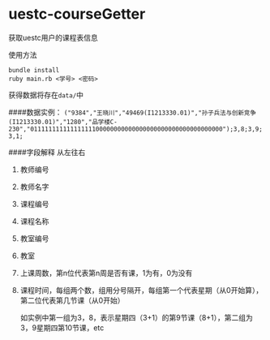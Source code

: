 # uestc-courseGetter
获取uestc用户的课程表信息

使用方法

```
bundle install
ruby main.rb <学号> <密码>
```

获得数据将存在`data/`中

####数据实例：
`("9384","王晓川","49469(I1213330.01)","孙子兵法与创新竞争(I1213330.01)","1280","品学楼C-230","01111111111111111100000000000000000000000000000000000");3,8;3,9;3,1;`

####字段解释
从左往右
1. 教师编号

2. 教师名字

3. 课程编号

4. 课程名称

5. 教室编号

6. 教室

7. 上课周数，第n位代表第n周是否有课，1为有，0为没有

8. 课程时间，每组两个数，组用分号隔开，每组第一个代表星期（从0开始算），第二位代表第几节课（从0开始）

   如实例中第一组为3，8，表示星期四（3+1）的第9节课（8+1），第二组为3，9星期四第10节课，etc